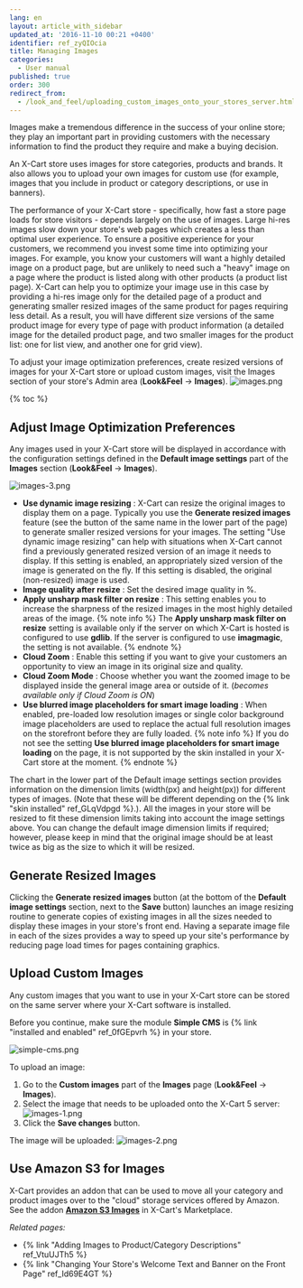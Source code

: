 ```yaml
---
lang: en
layout: article_with_sidebar
updated_at: '2016-11-10 00:21 +0400'
identifier: ref_zyQIOcia
title: Managing Images
categories:
  - User manual
published: true
order: 300
redirect_from:
  - /look_and_feel/uploading_custom_images_onto_your_stores_server.html
---
```

Images make a tremendous difference in the success of your online store; they play an important part in providing customers with the necessary information to find the product they require and make a buying decision. 
 
An X-Cart store uses images for store categories, products and brands. It also allows you to upload your own images for custom use (for example, images that you include in product or category descriptions, or use in banners). 

The performance of your X-Cart store - specifically, how fast a store page loads for store visitors - depends largely on the use of images. Large hi-res images slow down your store's web pages which creates a less than optimal user experience. To ensure a positive experience for your customers, we recommend you invest some time into optimizing your images. For example, you know your customers will want a highly detailed image on a product page, but are unlikely to need such a "heavy" image on a page where the product is listed along with other products (a product list page). X-Cart can help you to optimize your image use in this case by providing a hi-res image only for the detailed page of a product and generating smaller resized images of the same product for pages requiring less detail. As a result, you will have different size versions of the same product image for every type of page with product information (a detailed image for the detailed product page, and two smaller images for the product list: one for list view, and another one for grid view). 

To adjust your image optimization preferences, create resized versions of images for your X-Cart store or upload custom images, visit the Images section of your store's Admin area (**Look&Feel** -> **Images**).
![images.png]({{site.baseurl}}/attachments/ref_zyQIOcia/images.png)

{% toc %}

## Adjust Image Optimization Preferences
Any images used in your X-Cart store will be displayed in accordance with the configuration settings defined in the **Default image settings** part of the **Images** section (**Look&Feel** -> **Images**).

![images-3.png]({{site.baseurl}}/attachments/ref_zyQIOcia/images-3.png)

* **Use dynamic image resizing** : X-Cart can resize the original images to display them on a page. Typically you use the **Generate resized images** feature (see the button of the same name in the lower part of the page) to generate smaller resized versions for your images. The setting "Use dynamic image resizing" can help with situations when X-Cart cannot find a previously generated resized version of an image it needs to display. If this setting is enabled, an appropriately sized version of the image is generated on the fly. If this setting is disabled, the original (non-resized) image is used.
* **Image quality after resize** : Set the desired image quality in %.
* **Apply unsharp mask filter on resize** : This setting enables you to increase the sharpness of the resized images in the most highly detailed areas of the image.
  {% note info %}
  The **Apply unsharp mask filter on resize** setting is available only if the server on which X-Cart is hosted is configured to use **gdlib**. If the server is configured to use **imagmagic**, the setting is not available.
  {% endnote %}
* **Cloud Zoom** : Enable this setting if you want to give your customers an opportunity to view an image in its original size and quality.
*  **Cloud Zoom Mode** : Choose whether you want the zoomed image to be displayed inside the general image area or outside of it. (_becomes available only if Cloud Zoom is ON_)
* **Use blurred image placeholders for smart image loading** : When enabled, pre-loaded low resolution images or single color background image placeholders are used to replace the actual full resolution images on the storefront before they are fully loaded.
  {% note info %}
  If you do not see the setting **Use blurred image placeholders for smart image loading** on the page, it is not supported by the skin installed in your X-Cart store at the moment.
  {% endnote %}

The chart in the lower part of the Default image settings section provides information on the dimension limits  (width(px) and height(px)) for different types of images. (Note that these will be different depending on the {% link "skin installed" ref_GLqVdpgd %}.). All the images in your store will be resized to fit these dimension limits taking into account the image settings above. You can change the default image dimension limits if required; however, please keep in mind that the original image should be at least twice as big as the size to which it will be resized.

## Generate Resized Images
Clicking the **Generate resized images** button (at the bottom of the **Default image settings** section, next to the **Save** button) launches an image resizing routine to generate copies of existing images in all the sizes needed to display these images in your store's front end. Having a separate image file in each of the sizes provides a way to speed up your site's performance by reducing page load times for pages containing graphics.

## Upload Custom Images 
Any custom images that you want to use in your X-Cart store can be stored on the same server where your X-Cart software is installed. 

Before you continue, make sure the module **Simple CMS** is {% link "installed and enabled" ref_0fGEpvrh %} in your store.

![simple-cms.png]({{site.baseurl}}/attachments/ref_zyQIOcia/simple-cms.png)

To upload an image:

1.  Go to the **Custom images** part of the **Images** page (**Look&Feel** -> **Images**).
2.  Select the image that needs to be uploaded onto the X-Cart 5 server:
    ![images-1.png]({{site.baseurl}}/attachments/ref_zyQIOcia/images-1.png)
3.  Click the **Save changes** button.
    
The image will be uploaded:
![images-2.png]({{site.baseurl}}/attachments/ref_zyQIOcia/images-2.png)

## Use Amazon S3 for Images
X-Cart provides an addon that can be used to move all your category and product images over to the "cloud" storage services offered by Amazon. See the addon **[Amazon S3 Images](https://market.x-cart.com/addons/amazon-s3-images.html)** in X-Cart's Marketplace.

_Related pages:_

*   {% link "Adding Images to Product/Category Descriptions" ref_VtuUJTh5 %}
*   {% link "Changing Your Store's Welcome Text and Banner on the Front Page" ref_Id69E4GT %}
